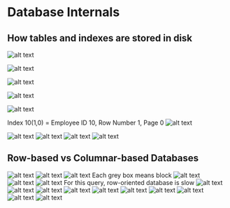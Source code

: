 
# Database Internals

## How tables and indexes are stored in disk

![alt text](../images/di1.png "")

![alt text](../images/di2.png "")

![alt text](../images/di3.png "")

![alt text](../images/di4.png "")

![alt text](../images/di5.png "")

Index 10(1,0) = Employee ID 10, Row Number 1, Page 0
![alt text](../images/di6.png "")

![alt text](../images/di7.png "")
![alt text](../images/di8.png "")
![alt text](../images/di9.png "")
![alt text](../images/di10.png "")

## Row-based vs Columnar-based Databases

![alt text](../images/di11.png "")
![alt text](../images/di12.png "")
![alt text](../images/di13.png "")
Each grey box means block
![alt text](../images/di14.png "")
![alt text](../images/di15.png "")
![alt text](../images/di16.png "")
For this query, row-oriented database is slow
![alt text](../images/di17.png "")
![alt text](../images/di18.png "")
![alt text](../images/di19.png "")
![alt text](../images/di20.png "")
![alt text](../images/di21.png "")
![alt text](../images/di22.png "")
![alt text](../images/di23.png "")
![alt text](../images/di24.png "")
![alt text](../images/di25.png "")
![alt text](../images/di26.png "")









